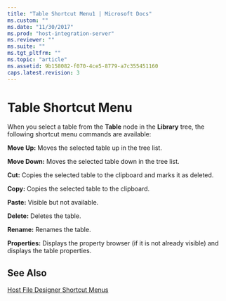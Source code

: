 ```yaml
---
title: "Table Shortcut Menu1 | Microsoft Docs"
ms.custom: ""
ms.date: "11/30/2017"
ms.prod: "host-integration-server"
ms.reviewer: ""
ms.suite: ""
ms.tgt_pltfrm: ""
ms.topic: "article"
ms.assetid: 9b158082-f070-4ce5-8779-a7c355451160
caps.latest.revision: 3
---
```

# Table Shortcut Menu
When you select a table from the **Table** node in the **Library** tree, the following shortcut menu commands are available:  
  
 **Move Up:** Moves the selected table up in the tree list.  
  
 **Move Down:** Moves the selected table down in the tree list.  
  
 **Cut:** Copies the selected table to the clipboard and marks it as deleted.  
  
 **Copy:** Copies the selected table to the clipboard.  
  
 **Paste:** Visible but not available.  
  
 **Delete:** Deletes the table.  
  
 **Rename:** Renames the table.  
  
 **Properties:** Displays the property browser (if it is not already visible) and displays the table properties.  
  
## See Also  
 [Host File Designer Shortcut Menus](../core/host-file-designer-shortcut-menus2.md)